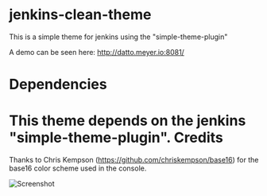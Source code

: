 jenkins-clean-theme
=================

This is a simple theme for jenkins using the "simple-theme-plugin"

A demo can be seen here: http://datto.meyer.io:8081/

Dependencies
=================

This theme depends on the jenkins "simple-theme-plugin".
Credits
=================

Thanks to Chris Kempson (https://github.com/chriskempson/base16) for the base16 color scheme used in the console.

![Screenshot](http://jqa.me/i/eae832)
